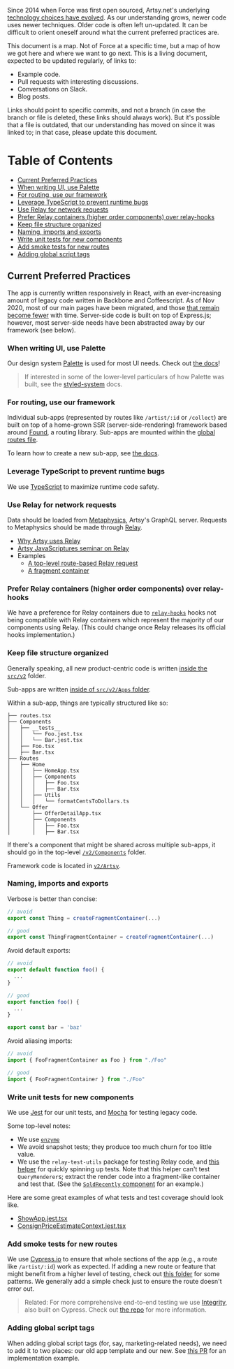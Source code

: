 Since 2014 when Force was first open sourced, Artsy.net's underlying [technology choices have evolved](https://artsy.github.io/blog/2018/10/04/artsy-frontend-history/). As our understanding grows, newer code uses newer techniques. Older code is often left un-updated. It can be difficult to orient oneself around what the current preferred practices are.

This document is a map. Not of Force at a specific time, but a map of how we got here and where we want to go next. This is a living document, expected to be updated regularly, of links to:

- Example code.
- Pull requests with interesting discussions.
- Conversations on Slack.
- Blog posts.

Links should point to specific commits, and not a branch (in case the branch or file is deleted, these links should always work). But it's possible that a file is outdated, that our understanding has moved on since it was linked to; in that case, please update this document.

# Table of Contents

- [Current Preferred Practices](#current-preferred-practices)
- [When writing UI, use Palette](#when-writing-ui-use-palette)
- [For routing, use our framework](#for-routing-use-our-framework)
- [Leverage TypeScript to prevent runtime bugs](#leverage-typescript-to-prevent-runtime-bugs)
- [Use Relay for network requests](#use-relay-for-network-requests)
- [Prefer Relay containers (higher order components) over relay-hooks](#prefer-relay-containers-higher-order-components-over-relay-hooks)
- [Keep file structure organized](#keep-file-structure-organized)
- [Naming, imports and exports](#naming-imports-and-exports)
- [Write unit tests for new components](#write-unit-tests-for-new-components)
- [Add smoke tests for new routes](#add-smoke-tests-for-new-routes)
- [Adding global script tags](#adding-global-script-tags)

## Current Preferred Practices

The app is currently written responsively in React, with an ever-increasing amount of legacy code written in Backbone and Coffeescript. As of Nov 2020, most of our main pages have been migrated, and those [that remain become fewer](https://github.com/artsy/force/pull/6682) with time. Server-side code is built on top of Express.js; however, most server-side needs have been abstracted away by our framework (see below).

### When writing UI, use Palette

Our design system [Palette](https://github.com/artsy/palette) is used for most UI needs. Check out [the docs](https://palette.artsy.net/)!

> If interested in some of the lower-level particulars of how Palette was built, see the [styled-system](https://styled-system.com/) docs.

### For routing, use our framework

Individual sub-apps (represented by routes like `/artist/:id` or `/collect`) are built on top of a home-grown SSR (server-side-rendering) framework based around [Found](https://github.com/4Catalyzer/found), a routing library. Sub-apps are mounted within the [global routes file](https://github.com/artsy/force/blob/master/src/v2/routes.tsx).

To learn how to create a new sub-app, see [the docs](https://github.com/artsy/force/blob/1842553ad34475bc3b804f00c6410d7f23d64f65/docs/adding_new_app.md).

### Leverage TypeScript to prevent runtime bugs

We use [TypeScript](https://www.typescriptlang.org/docs) to maximize runtime code safety.

### Use Relay for network requests

Data should be loaded from [Metaphysics](https://github.com/artsy/metaphysics), Artsy's GraphQL server. Requests to Metaphysics should be made through [Relay](https://relay.dev).

- [Why Artsy uses Relay](http://artsy.github.io/blog/2017/02/05/Front-end-JavaScript-at-Artsy-2017/#Relay)
- [Artsy JavaScriptures seminar on Relay](https://github.com/artsy/javascriptures/tree/master/4_intro-to-relay)
- Examples
  - [A top-level route-based Relay request](https://github.com/artsy/force/blob/0b291f005763e7c2600a5077786c9510bf655079/src/v2/Apps/Consign/consignRoutes.tsx#L28-L34)
  - [A fragment container](https://github.com/artsy/force/blob/0b291f005763e7c2600a5077786c9510bf655079/src/v2/Apps/Consign/Routes/Offer/OfferDetailApp.tsx#L47-L57)

### Prefer Relay containers (higher order components) over relay-hooks

We have a preference for Relay containers due to [`relay-hooks`](https://github.com/relay-tools/relay-hooks) hooks not being compatible with Relay containers which represent the majority of our components using Relay. (This could change once Relay releases its official hooks implementation.)

### Keep file structure organized

Generally speaking, all new product-centric code is written [inside the `src/v2`](https://github.com/artsy/force/tree/1842553ad34475bc3b804f00c6410d7f23d64f65/src/v2) folder.

Sub-apps are written [inside of `src/v2/Apps` folder](https://github.com/artsy/force/tree/1842553ad34475bc3b804f00c6410d7f23d64f65/src/v2/Apps).

Within a sub-app, things are typically structured like so:

```
├── routes.tsx
├── Components
│   ├── __tests__
│   │   └── Foo.jest.tsx
│   │   └── Bar.jest.tsx
│   ├── Foo.tsx
│   ├── Bar.tsx
├── Routes
│   ├── Home
│   │   ├── HomeApp.tsx
│   │   ├── Components
│   │   │   ├── Foo.tsx
│   │   │   ├── Bar.tsx
│   │   ├── Utils
│   │   │   └── formatCentsToDollars.ts
│   └── Offer
│       ├── OfferDetailApp.tsx
│       ├── Components
│       │   ├── Foo.tsx
│       │   ├── Bar.tsx
```

If there's a component that might be shared across multiple sub-apps, it should go in the top-level [`/v2/Components`](https://github.com/artsy/force/tree/1842553ad34475bc3b804f00c6410d7f23d64f65/src/v2/Components) folder.

Framework code is located in [`v2/Artsy`](https://github.com/artsy/force/tree/1842553ad34475bc3b804f00c6410d7f23d64f65/src/v2/Artsy).

### Naming, imports and exports

Verbose is better than concise:

```js
// avoid
export const Thing = createFragmentContainer(...)

// good
export const ThingFragmentContainer = createFragmentContainer(...)
```

Avoid default exports:

```js
// avoid
export default function foo() {
  ...
}

// good
export function foo() {
  ...
}

export const bar = 'baz'
```

Avoid aliasing imports:

```js
// avoid
import { FooFragmentContainer as Foo } from "./Foo"

// good
import { FooFragmentContainer } from "./Foo"
```

### Write unit tests for new components

We use [Jest](https://jestjs.io/) for our unit tests, and [Mocha](https://mochajs.org/) for testing legacy code.

Some top-level notes:

- We use [`enzyme`](https://enzymejs.github.io/enzyme/)
- We avoid snapshot tests; they produce too much churn for too little value.
- We use the `relay-test-utils` package for testing Relay code, and [this helper](https://github.com/artsy/force/blob/0b291f005763e7c2600a5077786c9510bf655079/src/v2/DevTools/setupTestWrapper.tsx) for quickly spinning up tests. Note that this helper can't test `QueryRenderer`s; extract the render code into a fragment-like container and test that. (See the [`SoldRecently` component](https://github.com/artsy/force/blob/daad34183723be649e6031859842d65f4d902c21/src/v2/Apps/Consign/Routes/MarketingLanding/Components/__tests__/SoldRecently.jest.tsx) for an example.)

Here are some great examples of what tests and test coverage should look like.

- [ShowApp.jest.tsx](https://github.com/artsy/force/blob/0b291f005763e7c2600a5077786c9510bf655079/src/v2/Apps/Show/__tests__/ShowApp.jest.tsx)
- [ConsignPriceEstimateContext.jest.tsx](https://github.com/artsy/force/blob/0b291f005763e7c2600a5077786c9510bf655079/src/v2/Apps/Consign/Routes/MarketingLanding/Components/GetPriceEstimate/__tests__/ConsignPriceEstimateContext.jest.tsx)

### Add smoke tests for new routes

We use [Cypress.io](https://docs.cypress.io/guides/overview/why-cypress.html#In-a-nutshell) to ensure that whole sections of the app (e.g., a route like `/artist/:id`) work as expected. If adding a new route or feature that might benefit from a higher level of testing, check out [this folder](https://github.com/artsy/force/tree/master/cypress/integration) for some patterns. We generally add a simple check just to ensure the route doesn't error out.

> Related: For more comprehensive end-to-end testing we use [Integrity](https://github.com/artsy/integrity), also built on Cypress. Check out [the repo](https://github.com/artsy/integrity) for more information.

### Adding global script tags

When adding global script tags (for, say, marketing-related needs), we need to add it to two places: our old app template and our new. See [this PR](https://github.com/artsy/force/pull/7640) for an implementation example.
